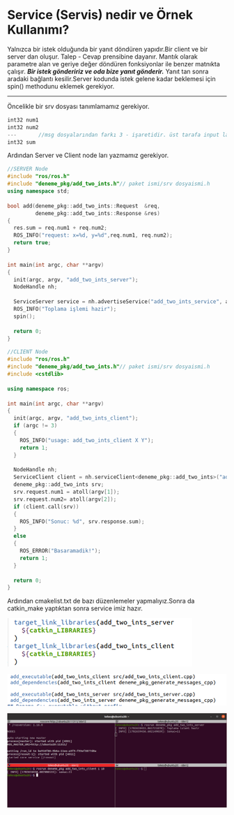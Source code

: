 # Service (Servis) nedir ve Örnek Kullanımı?

Yalnızca bir istek olduğunda bir yanıt döndüren yapıdır.Bir client ve bir server dan oluşur. Talep - Cevap prensibine dayanır. Mantık olarak parametre alan ve geriye değer döndüren fonksiyonlar ile benzer matnıkta çalışır. ***Bir istek göndeririz ve oda bize yanıt gönderir.*** Yanıt tan sonra aradaki bağlantı kesilir.Server kodunda istek gelene kadar beklemesi için spin() methodunu eklemek gerekiyor.

---

Öncelikle bir srv dosyası tanımlamamız gerekiyor. 

```cpp
int32 num1
int32 num2
---       //msg dosyalarından farkı 3 - işaretidir. üst tarafa input lar alt tarafa outputların veri tipi yazılır.
int32 sum
```

Ardından Server ve Client node ları yazmamız gerekiyor.

```cpp
//SERVER Node
#include "ros/ros.h"
#include "deneme_pkg/add_two_ints.h"// paket ismi/srv dosyaismi.h
using namespace std;

bool add(deneme_pkg::add_two_ints::Request  &req,
         deneme_pkg::add_two_ints::Response &res)
{
  res.sum = req.num1 + req.num2;
  ROS_INFO("request: x=%d, y=%d",req.num1, req.num2);
  return true;
}

int main(int argc, char **argv)
{
  init(argc, argv, "add_two_ints_server");
  NodeHandle nh;

  ServiceServer service = nh.advertiseService("add_two_ints_service", add);
  ROS_INFO("Toplama işlemi hazir");
  spin();

  return 0;
}
```

```cpp
//CLIENT Node
#include "ros/ros.h"
#include "deneme_pkg/add_two_ints.h"// paket ismi/srv dosyaismi.h
#include <cstdlib>

using namespace ros;

int main(int argc, char **argv)
{
  init(argc, argv, "add_two_ints_client");
  if (argc != 3)
  {
    ROS_INFO("usage: add_two_ints_client X Y");
    return 1;
  }

  NodeHandle nh;
  ServiceClient client = nh.serviceClient<deneme_pkg::add_two_ints>("add_two_ints_service");
  deneme_pkg::add_two_ints srv;
  srv.request.num1 = atoll(argv[1]);
  srv.request.num2= atoll(argv[2]);
  if (client.call(srv))
  {
    ROS_INFO("Sonuc: %d", srv.response.sum);
  }
  else
  {
    ROS_ERROR("Basaramadik!");
    return 1;
  }

  return 0;
}
```

Ardından cmakelist.txt de bazı düzenlemeler yapmalıyız.Sonra da catkin_make yaptıktan sonra service imiz hazır.

![Untitled](images/Service_(Servis)Nedir_ve_Ornek_Kullanimi/Untitled.png)

![Untitled](images/Service_(Servis)Nedir_ve_Ornek_Kullanimi/Untitled%201.png)

![Untitled](images/Service_(Servis)Nedir_ve_Ornek_Kullanimi/Untitled%202.png)